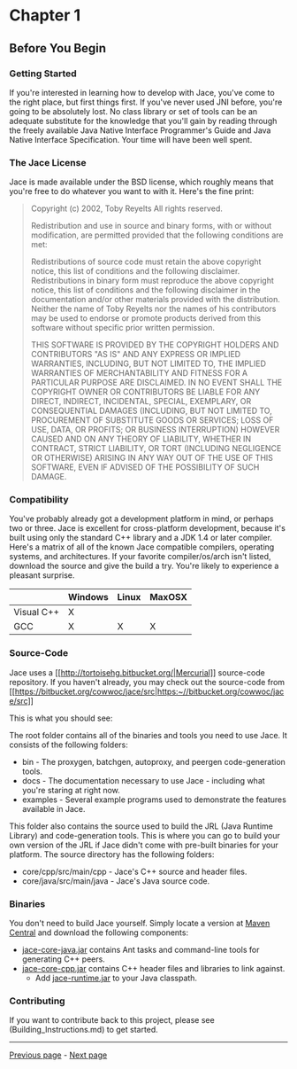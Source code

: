 # Chapter 1
## Before You Begin

### Getting Started

If you're interested in learning how to develop with Jace, you've come to the right place, but first things first. If you've never used JNI before, you're going to be absolutely lost. No class library or set of tools can be an adequate substitute for the knowledge that you'll gain by reading through the freely available Java Native Interface Programmer's Guide and Java Native Interface Specification. Your time will have been well spent.

### The Jace License

Jace is made available under the BSD license, which roughly means that you're free to do whatever you want to with it. Here's the fine print:

> Copyright (c) 2002, Toby Reyelts
> All rights reserved.
>
> Redistribution and use in source and binary forms, with or without modification,
are permitted provided that the following conditions are met:
> 
> Redistributions of source code must retain the above copyright notice,
this list of conditions and the following disclaimer.
Redistributions in binary form must reproduce the above copyright notice,
this list of conditions and the following disclaimer in the documentation
and/or other materials provided with the distribution.
Neither the name of Toby Reyelts nor the names of his contributors
may be used to endorse or promote products derived from this software
without specific prior written permission.
> 
> THIS SOFTWARE IS PROVIDED BY THE COPYRIGHT HOLDERS AND CONTRIBUTORS "AS IS"
AND ANY EXPRESS OR IMPLIED WARRANTIES, INCLUDING, BUT NOT LIMITED TO, THE
IMPLIED WARRANTIES OF MERCHANTABILITY AND FITNESS FOR A PARTICULAR PURPOSE
ARE DISCLAIMED. IN NO EVENT SHALL THE COPYRIGHT OWNER OR CONTRIBUTORS BE
LIABLE FOR ANY DIRECT, INDIRECT, INCIDENTAL, SPECIAL, EXEMPLARY, OR
CONSEQUENTIAL DAMAGES (INCLUDING, BUT NOT LIMITED TO, PROCUREMENT OF SUBSTITUTE
GOODS OR SERVICES; LOSS OF USE, DATA, OR PROFITS; OR BUSINESS INTERRUPTION)
HOWEVER CAUSED AND ON ANY THEORY OF LIABILITY, WHETHER IN CONTRACT, STRICT LIABILITY,
OR TORT (INCLUDING NEGLIGENCE OR OTHERWISE) ARISING IN ANY WAY OUT OF THE USE OF
THIS SOFTWARE, EVEN IF ADVISED OF THE POSSIBILITY OF SUCH DAMAGE.

### Compatibility

You've probably already got a development platform in mind, or perhaps two or three. Jace is excellent for cross-platform development, because it's built using only the standard C++ library and a JDK 1.4 or later compiler. Here's a matrix of all of the known Jace compatible compilers, operating systems, and architectures. If your favorite compiler/os/arch isn't listed, download the source and give the build a try. You're likely to experience a pleasant surprise.

|             | Windows | Linux | MaxOSX |
|-------------|---------|-------|--------|
| Visual C++  |    X    |       |        |
| GCC         |    X    |   X   |    X   |

### Source-Code

Jace uses a [[http://tortoisehg.bitbucket.org/|Mercurial]] source-code repository. If you haven't already, you may check out the source-code from [[https://bitbucket.org/cowwoc/jace/src|https:~//bitbucket.org/cowwoc/jace/src]]

This is what you should see:

The root folder contains all of the binaries and tools you need to use Jace. It consists of the following folders:

* bin - The proxygen, batchgen, autoproxy, and peergen code-generation tools.
* docs - The documentation necessary to use Jace - including what you're staring at right now.
* examples - Several example programs used to demonstrate the features available in Jace.

This folder also contains the source used to build the JRL (Java Runtime Library) and code-generation tools. This is where you can go to build your own version of the JRL if Jace didn't come with pre-built binaries for your platform. The source directory has the following folders:

* core/cpp/src/main/cpp - Jace's C++ source and header files.
* core/java/src/main/java - Jace's Java source code.

### Binaries

You don't need to build Jace yourself. Simply locate a version at [Maven Central](https://search.maven.org/search?q=g:com.googlecode.jace) and download the following components:

* [jace-core-java.jar](http://search.maven.org/remotecontent?filepath=com/googlecode/jace/jace-core-java/1.2.14/jace-core-java-1.2.14.jar) contains Ant tasks and command-line tools for generating C++ peers.
* [jace-core-cpp.jar](https://search.maven.org/artifact/com.googlecode.jace/jace-core-cpp/1.2.14/jar) contains C++ header files and libraries to link against.
  * Add [jace-runtime.jar](http://search.maven.org/remotecontent?filepath=com/googlecode/jace/jace-runtime/1.2.14/jace-runtime-1.2.14.jar) to your Java classpath.

### Contributing

If you want to contribute back to this project, please see (Building_Instructions.md) to get started.

----
[Previous page](Developer_Guide.md) - [Next page](Chapter_2.md)
